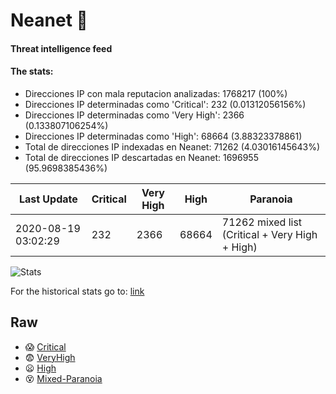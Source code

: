 # Neanet :hocho:
#### Threat intelligence feed
#### The stats:

- Direcciones IP con mala reputacion analizadas: 1768217 (100%)
- Direcciones IP determinadas como 'Critical':  232 (0.01312056156%)
- Direcciones IP determinadas como 'Very High':  2366 (0.133807106254%)
- Direcciones IP determinadas como 'High':  68664 (3.88323378861)
- Total de direcciones IP indexadas en Neanet:  71262 (4.03016145643%)
- Total de direcciones IP descartadas en Neanet:  1696955 (95.9698385436%)

| Last Update | Critical | Very High | High | Paranoia |
| --- | --- | --- | --- | --- |
| 2020-08-19 03:02:29 | 232 | 2366 | 68664 | 71262 mixed list (Critical + Very High + High)|

![Stats](https://docs.google.com/spreadsheets/d/e/2PACX-1vSnaNMIXVabIpDJjufMlzH7poXnshF3mgd8Is1g9ytUEzVsP5my4Trn8f-xkoLLQ38xpL3HtmUexLo6/pubchart?oid=501124687&format=image)

For the historical stats go to: [link](/stats.csv)
## Raw
- :scream: [Critical](https://raw.githubusercontent.com/JavaGarcia/Neanet/master/blacklists/neanet_critical.txt)
- :fearful: [VeryHigh](https://raw.githubusercontent.com/JavaGarcia/Neanet/master/blacklists/neanet_veryHigh.txtt)
- :frowning: [High](https://raw.githubusercontent.com/JavaGarcia/Neanet/master/blacklists/neanet_high.txt)
- :dizzy_face: [Mixed-Paranoia](https://raw.githubusercontent.com/JavaGarcia/Neanet/master/blacklists/neanet_all.txt)





























































































































































































































































































